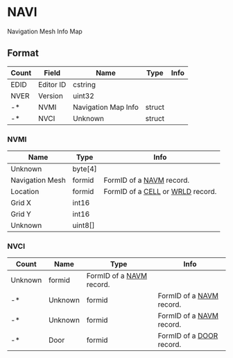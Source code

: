 NAVI
====

Navigation Mesh Info Map

## Format

Count | Field | Name | Type | Info
------|-------|------|------|-----
 | EDID | Editor ID | cstring |
 | NVER | Version | uint32 |
-* | NVMI | Navigation Map Info | struct |
-* | NVCI | Unknown | struct |

### NVMI

Name | Type | Info
-----|------|-----
Unknown | byte[4] | 
Navigation Mesh | formid | FormID of a [NAVM](NAVM.md) record.
Location | formid | FormID of a [CELL](CELL.md) or [WRLD](WRLD.md) record.
Grid X | int16 |
Grid Y | int16 |
Unknown | uint8[] |

### NVCI

Count | Name | Type | Info
------|------|------|-----
 | Unknown | formid | FormID of a [NAVM](NAVM.md) record.
-* | Unknown | formid | FormID of a [NAVM](NAVM.md) record.
-* | Unknown | formid | FormID of a [NAVM](NAVM.md) record.
-* | Door | formid | FormID of a [DOOR](DOOR.md) record.
